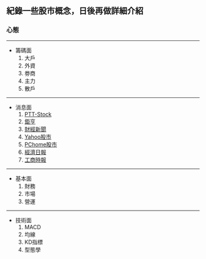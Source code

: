 ## 紀錄一些股市概念，日後再做詳細介紹
### 心態
>  

---
* 籌碼面
	1. 大戶
	2. 外資
	3. 劵商
	4. 主力
	5. 散戶
	
---
* 消息面
	1. [PTT-Stock](https://term.ptt.cc/)
	2. [鉅亨](https://www.cnyes.com/)
	3. [財經新聞](https://fund.megabank.com.tw/ETFWeb/HTML/ETNEWS.DJHTM#TYPE=1&DATE=&PAGE=1)
	4. [Yahoo股市](https://tw.finance.yahoo.com/)
	5. [PChome股市](https://pchome.megatime.com.tw/)
	6. [經濟日報](https://money.udn.com/money/index)
	7. [工商時報](https://ctee.com.tw/phone)
---
* 基本面
	1. 財務
	2. 市場
	3. 營運
---
* 技術面
	1. MACD
	2. 均線
	3. KD指標
	4. 型態學
<!--stackedit_data:
eyJoaXN0b3J5IjpbLTIxMzIyODEzMjQsLTMwMTE4NjUzXX0=
-->